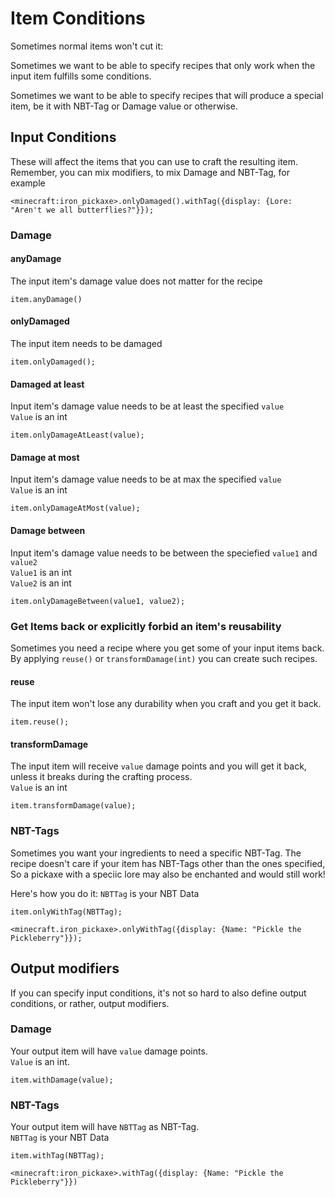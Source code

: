 # Item Conditions

Sometimes normal items won't cut it:  

Sometimes we want to be able to specify recipes that only work when the input item fulfills some conditions.  

Sometimes we want to be able to specify recipes that will produce a special item, be it with NBT-Tag or Damage value or otherwise.

## Input Conditions

These will affect the items that you can use to craft the resulting item.
Remember, you can mix modifiers, to mix Damage and NBT-Tag, for example
```
<minecraft:iron_pickaxe>.onlyDamaged().withTag({display: {Lore: "Aren't we all butterflies?"}});
```
### Damage

#### anyDamage
The input item's damage value does not matter for the recipe
```
item.anyDamage()
```

#### onlyDamaged
The input item needs to be damaged
```
item.onlyDamaged();
```

#### Damaged at least
Input item's damage value needs to be at least the specified `value`  
`Value` is an int
```
item.onlyDamageAtLeast(value);
```

#### Damage at most
Input item's damage value needs to be at max the specified `value`  
`Value` is an int
```
item.onlyDamageAtMost(value);
```

#### Damage between
Input item's damage value needs to be between the speciefied `value1` and `value2`  
`Value1` is an int  
`Value2` is an int  
```
item.onlyDamageBetween(value1, value2);
```

### Get Items back or explicitly forbid an item's reusability
Sometimes you need a recipe where you get some of your input items back.  
By applying `reuse()` or `transformDamage(int)` you can create such recipes.

#### reuse
The input item won't lose any durability when you craft and you get it back.
```
item.reuse();
```

#### transformDamage
The input item will receive `value` damage points and you will get it back, unless it breaks during the crafting process.  
`Value` is an int
```
item.transformDamage(value);
```

### NBT-Tags
Sometimes you want your ingredients to need a specific NBT-Tag.
The recipe doesn't care if your item has NBT-Tags other than the ones specified, 
So a pickaxe with a speciic lore may also be enchanted and would still work!  

Here's how you do it:
`NBTTag` is your NBT Data
```
item.onlyWithTag(NBTTag);

<minecraft.iron_pickaxe>.onlyWithTag({display: {Name: "Pickle the Pickleberry"}});
```

## Output modifiers

If you can specify input conditions, it's not so hard to also define output conditions, or rather, output modifiers.

### Damage
Your output item will have `value` damage points.  
`Value` is an int.
```
item.withDamage(value);
```

### NBT-Tags
Your output item will have `NBTTag` as NBT-Tag.  
`NBTTag` is your NBT Data
```
item.withTag(NBTTag);

<minecraft:iron_pickaxe>.withTag({display: {Name: "Pickle the Pickleberry"}})
```
